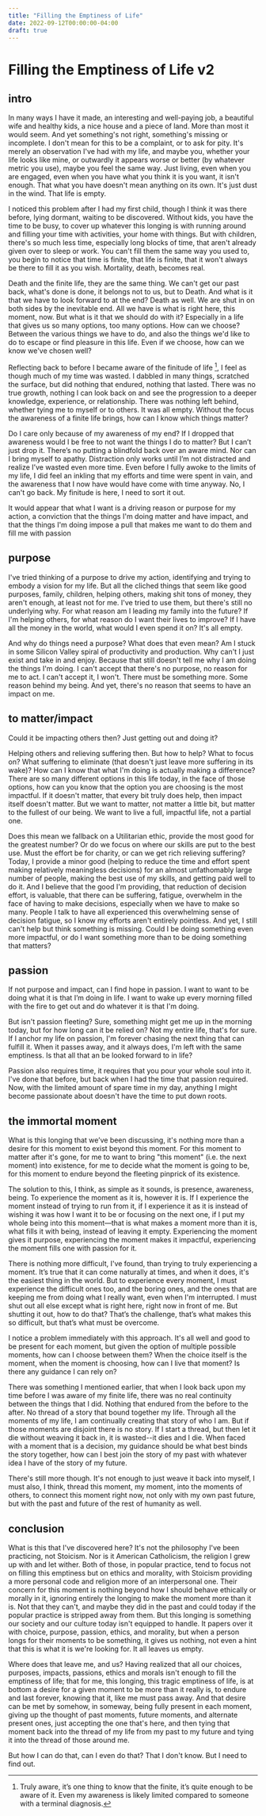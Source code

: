 ```yaml
---
title: "Filling the Emptiness of Life"
date: 2022-09-12T00:00:00-04:00
draft: true
---
```


# Filling the Emptiness of Life v2

## intro 
In many ways I have it made, an interesting and well-paying job, a beautiful wife and healthy kids, a nice house and a piece of land. More than most it would seem. And yet something's not right, something's missing or incomplete. I don't mean for this to be a complaint, or to ask for pity. It's merely an observation I've had with my life, and maybe you, whether your life looks like mine, or outwardly it appears worse or better (by whatever metric you use), maybe you feel the same way. Just living, even when you are engaged, even when you have what you think it is you want, it isn't enough. That what you have doesn't mean anything on its own. It's just dust in the wind. That life is empty.

I noticed this problem after I had my first child, though I think it was there before, lying dormant, waiting to be discovered. Without kids, you have the time to be busy, to cover up whatever this longing is with running around and filling your time with activities, your home with things. But with children, there's so much less time, especially long blocks of time, that aren't already given over to sleep or work. You can't fill them the same way you used to, you begin to notice that time is finite, that life is finite, that it won't always be there to fill it as you wish. Mortality, death, becomes real. 

Death and the finite life, they are the same thing. We can't get our past back, what's done is done, it belongs not to us, but to Death. And what is it that we have to look forward to at the end? Death as well. We are shut in on both sides by the inevitable end. All we have is what is right here, this moment, now. But what is it that we should do with it? Especially in a life that gives us so many options, too many options. How can we choose? Between the various things we have to do, and also the things we'd like to do to escape or find pleasure in this life. Even if we choose, how can we know we've chosen well?

Reflecting back to before I became aware of the finitude of life [^1], I feel as though much of my time was wasted. I dabbled in many things, scratched the surface, but did nothing that endured, nothing that lasted. There was no true growth, nothing I can look back on and see the progression to a deeper knowledge, experience, or relationship. There was nothing left behind, whether tying me to myself or to others. It was all empty. Without the focus the awareness of a finite life brings, how can I know which things matter?

Do I care only because of my awareness of my end? If I dropped that awareness would I be free to not want the things I do to matter? But I can’t just drop it. There’s no putting a blindfold back over an aware mind. Nor can I bring myself to apathy. Distraction only works until I’m not distracted and realize I’ve wasted even more time. Even before I fully awoke to the limits of my life, I did feel an inkling that my efforts and time were spent in vain, and the awareness that I now have would have come with time anyway. No, I can't go back. My finitude is here, I need to sort it out.

It would appear that what I want is a driving reason or purpose for my action, a conviction that the things I'm doing matter and have impact, and that the things I'm doing impose a pull that makes me want to do them and fill me with passion

## purpose

I've tried thinking of a purpose to drive my action, identifying and trying to embody a vision for my life. But all the cliched things that seem like good purposes, family, children, helping others, making shit tons of money, they aren't enough, at least not for me. I've tried to use them, but there's still no underlying why. For what reason am I leading my family into the future? If I'm helping others, for what reason do I want their lives to improve? If I have all the money in the world, what would I even spend it on? It's all empty. 

And why do things need a purpose? What does that even mean? Am I stuck in some Silicon Valley spiral of productivity and production. Why can't I just exist and take in and enjoy. Because that still doesn't tell me why I am doing the things I'm doing. I can't accept that there's no purpose, no reason for me to act. I can't accept it, I won't. There must be something more. Some reason behind my being. And yet, there's no reason that seems to have an impact on me.

## to matter/impact
Could it be impacting others then? Just getting out and doing it? 

Helping others and relieving suffering then. But how to help? What to focus on? What suffering to eliminate (that doesn't just leave more suffering in its wake)? How can I know that what I'm doing is actually making a difference? There are so many different options in this life today, in the face of those options, how can you know that the option you are choosing is the most impactful. If it doesn't matter, that every bit truly does help, then impact itself doesn't matter. But we want to matter, not matter a little bit, but matter to the fullest of our being. We want to live a full, impactful life, not a partial one.

Does this mean we fallback on a Utilitarian ethic, provide the most good for the greatest number? Or do we focus on where our skills are put to the best use. Must the effort be for charity, or can we get rich relieving suffering? Today, I provide a minor good (helping to reduce the time and effort spent making relatively meaningless decisions) for an almost unfathomably large number of people, making the best use of my skills, and getting paid well to do it. And I believe that the good I'm providing, that reduction of decision effort, is valuable, that there can be suffering, fatigue, overwhelm in the face of having to make decisions, especially when we have to make so many. People I talk to have all experienced this overwhelming sense of decision fatigue, so I know my efforts aren't entirely pointless. And yet, I still can't help but think something is missing. Could I be doing something even more impactful, or do I want something more than to be doing something that matters?

## passion
If not purpose and impact, can I find hope in passion. I want to want to be doing what it is that I’m doing in life. I want to wake up every morning filled with the fire to get out and do whatever it is that I'm doing. 

But isn't passion fleeting? Sure, something might get me up in the morning today, but for how long can it be relied on? Not my entire life, that's for sure. If I anchor my life on passion, I'm forever chasing the next thing that can fulfill it. When it passes away, and it always does, I'm left with the same emptiness. Is that all that an be looked forward to in life? 

Passion also requires time, it requires that you pour your whole soul into it. I've done that before, but back when I had the time that passion required. Now, with the limited amount of spare time in my day, anything I might become passionate about doesn't have the time to put down roots. 

## the immortal moment
What is this longing that we’ve been discussing, it's nothing more than a desire for this moment to exist beyond this moment. For this moment to matter after it's gone, for me to want to bring "this moment" (i.e. the next moment) into existence, for me to decide what the moment is going to be, for this moment to endure beyond the fleeting pinprick of its existence. 

The solution to this, I think, as simple as it sounds, is presence, awareness, being. To experience the moment as it is, however it is. If I experience the moment instead of trying to run from it, if I experience it as it is instead of wishing it was how I want it to be or focusing on the next one, if I put my whole being into this moment—that is what makes a moment more than it is, what fills it with being, instead of leaving it empty. Experiencing the moment gives it purpose, experiencing the moment makes it impactful, experiencing the moment fills one with passion for it.

There is nothing more difficult, I've found, than trying to truly experiencing a moment. It’s true that it can come naturally at times, and when it does, it's the easiest thing in the world. But to experience every moment, I must experience the difficult ones too, and the boring ones, and the ones that are keeping me from doing what I really want, even when I'm interrupted. I must shut out all else except what is right here, right now in front of me. But shutting it out, how to do that? That’s the challenge, that’s what makes this so difficult, but that’s what must be overcome. 

I notice a problem immediately with this approach. It's all well and good to be present for each moment, but given the option of multiple possible moments, how can I choose between them? When the choice itself is the moment, when the moment is choosing, how can I live that moment? Is there any guidance I can rely on?

There was something I mentioned earlier, that when I look back upon my time before I was aware of my finite life, there was no real continuity between the things that I did. Nothing that endured from the before to the after. No thread of a story that bound together my life. Through all the moments of my life, I am continually creating that story of who I am. But if those moments are disjoint there is no story. If I start a thread, but then let it die without weaving it back in, it is wasted--it dies and I die. When faced with a moment that is a decision, my guidance should be what best binds the story together, how can I best join the story of my past with whatever idea I have of the story of my future. 

There's still more though. It's not enough to just weave it back into myself, I must also, I think, thread this moment, my moment, into the moments of others, to connect this moment right now, not only with my own past future, but with the past and future of the rest of humanity as well. 

## conclusion
What is this that I've discovered here? It's not the philosophy I've been practicing, not Stoicism. Nor is it American Catholicism, the religion I grew up with and let wither. Both of those, in popular practice, tend to focus not on filling this emptiness but on ethics and morality, with Stoicism providing a more personal code and religion more of an interpersonal one. Their concern for this moment is nothing beyond how I should behave ethically or morally in it, ignoring entirely the longing to make the moment more than it is. Not that they can't, and maybe they did in the past and could today if the popular practice is stripped away from them. But this longing is something our society and our culture today isn't equipped to handle. It papers over it with choice, purpose, passion, ethics, and morality, but when a person longs for their moments to be something, it gives us nothing, not even a hint that this is what it is we're looking for. It all leaves us empty.

Where does that leave me, and us? Having realized that all our choices, purposes, impacts, passions, ethics and morals isn't enough to fill the emptiness of life; that for me, this longing, this tragic emptiness of life, is at bottom a desire for a given moment to be more than it really is, to endure and last forever, knowing that it, like me must pass away. And that desire can be met by somehow, in someway, being fully present in each moment, giving up the thought of past moments, future moments, and alternate present ones, just accepting the one that's here, and then tying that moment back into the thread of my life from my past to my future and tying it into the thread of those around me.

But how I can do that, can I even do that? That I don't know. But I need to find out.

[^1]:	Truly aware, it’s one thing to know that the finite, it’s quite enough to be aware of it. Even my awareness is likely limited compared to someone with a terminal diagnosis. 